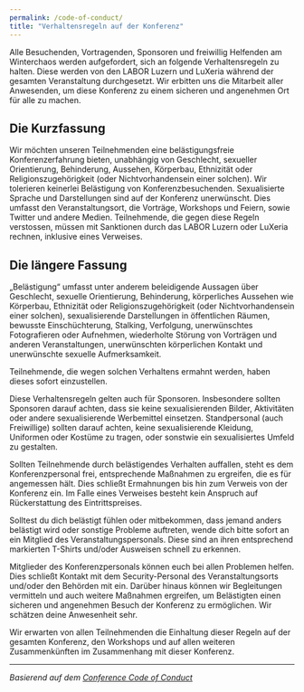 ```yaml
---
permalink: /code-of-conduct/
title: "Verhaltensregeln auf der Konferenz"
---
```


Alle Besuchenden, Vortragenden, Sponsoren und freiwillig Helfenden am Winterchaos werden aufgefordert, sich an folgende Verhaltensregeln zu halten. Diese werden von den LABOR Luzern und LuXeria während der gesamten Veranstaltung durchgesetzt. Wir erbitten uns die Mitarbeit aller Anwesenden, um diese Konferenz zu einem sicheren und angenehmen Ort für alle zu machen.

## Die Kurzfassung

Wir möchten unseren Teilnehmenden eine belästigungsfreie Konferenzerfahrung bieten, unabhängig von Geschlecht, sexueller Orientierung, Behinderung, Aussehen, Körperbau, Ethnizität oder Religionszugehörigkeit (oder Nichtvorhandensein einer solchen). Wir tolerieren keinerlei Belästigung von Konferenzbesuchenden. Sexualisierte Sprache und Darstellungen sind auf der Konferenz unerwünscht. Dies umfasst den Veranstaltungsort, die Vorträge, Workshops und Feiern, sowie Twitter und andere Medien. Teilnehmende, die gegen diese Regeln verstossen, müssen mit Sanktionen durch das LABOR Luzern oder LuXeria rechnen, inklusive eines Verweises.

## Die längere Fassung

„Belästigung“ umfasst unter anderem beleidigende Aussagen über Geschlecht, sexuelle Orientierung, Behinderung, körperliches Aussehen wie Körperbau, Ethnizität oder Religionszugehörigkeit (oder Nichtvorhandensein einer solchen), sexualisierende Darstellungen in öffentlichen Räumen, bewusste Einschüchterung, Stalking, Verfolgung, unerwünschtes Fotografieren oder Aufnehmen, wiederholte Störung von Vorträgen und anderen Veranstaltungen, unerwünschten körperlichen Kontakt und unerwünschte sexuelle Aufmerksamkeit.

Teilnehmende, die wegen solchen Verhaltens ermahnt werden, haben dieses sofort einzustellen.

Diese Verhaltensregeln gelten auch für Sponsoren. Insbesondere sollten Sponsoren darauf achten, dass sie keine sexualisierenden Bilder, Aktivitäten oder andere sexualisierende Werbemittel einsetzen. Standpersonal (auch Freiwillige) sollten darauf achten, keine sexualisierende Kleidung, Uniformen oder Kostüme zu tragen, oder sonstwie ein sexualisiertes Umfeld zu gestalten.

Sollten Teilnehmende durch belästigendes Verhalten auffallen, steht es dem Konferenzpersonal frei, entsprechende Maßnahmen zu ergreifen, die es für angemessen hält. Dies schließt Ermahnungen bis hin zum Verweis von der Konferenz ein. Im Falle eines Verweises besteht kein Anspruch auf Rückerstattung des Eintrittspreises.

Solltest du dich belästigt fühlen oder mitbekommen, dass jemand anders belästigt wird oder sonstige Probleme auftreten, wende dich bitte sofort an ein Mitglied des Veranstaltungspersonals. Diese sind an ihren entsprechend markierten T-Shirts und/oder Ausweisen schnell zu erkennen.

Mitglieder des Konferenzpersonals können euch bei allen Problemen helfen. Dies schließt Kontakt mit dem Security-Personal des Veranstaltungsorts und/oder den Behörden mit ein. Darüber hinaus können wir Begleitungen vermitteln und auch weitere Maßnahmen ergreifen, um Belästigten einen sicheren und angenehmen Besuch der Konferenz zu ermöglichen. Wir schätzen deine Anwesenheit sehr.

Wir erwarten von allen Teilnehmenden die Einhaltung dieser Regeln auf der gesamten Konferenz, den Workshops und auf allen weiteren Zusammenkünften im Zusammenhang mit dieser Konferenz.

---

*Basierend auf dem [Conference Code of Conduct](https://confcodeofconduct.com/index-de.html)*